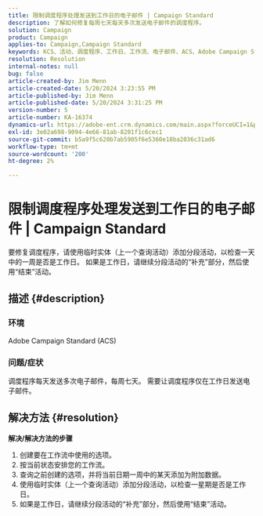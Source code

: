 ```yaml
---
title: 限制调度程序处理发送到工作日的电子邮件 | Campaign Standard
description: 了解如何修复每周七天每天多次发送电子邮件的调度程序。
solution: Campaign
product: Campaign
applies-to: Campaign,Campaign Standard
keywords: KCS、活动、调度程序、工作日、工作流、电子邮件、ACS、Adobe Campaign Standard、故障排除
resolution: Resolution
internal-notes: null
bug: false
article-created-by: Jim Menn
article-created-date: 5/20/2024 3:23:55 PM
article-published-by: Jim Menn
article-published-date: 5/20/2024 3:31:25 PM
version-number: 5
article-number: KA-16374
dynamics-url: https://adobe-ent.crm.dynamics.com/main.aspx?forceUCI=1&pagetype=entityrecord&etn=knowledgearticle&id=508fa9f5-bc16-ef11-9f8a-6045bd006268
exl-id: 3e02a698-9094-4e66-81ab-8201f1c6cec1
source-git-commit: b5a9f5c620b7ab5905f6e5360e18ba2036c31ad6
workflow-type: tm+mt
source-wordcount: '200'
ht-degree: 2%

---
```


# 限制调度程序处理发送到工作日的电子邮件 | Campaign Standard


要修复调度程序，请使用临时实体（上一个查询活动）添加分段活动，以检查一天中的一周是否是工作日。 如果是工作日，请继续分段活动的“补充”部分，然后使用“结束”活动。

## 描述 {#description}


### <b>环境</b>

Adobe Campaign Standard (ACS)



### <b>问题/症状</b>

调度程序每天发送多次电子邮件，每周七天。 需要让调度程序仅在工作日发送电子邮件。


## 解决方法 {#resolution}

<b>解决/解决方法的步骤</b>
1. 创建要在工作流中使用的选项。
2. 按当前状态安排您的工作流。
3. 查询之前创建的选项，并将当前日期一周中的某天添加为附加数据。
4. 使用临时实体（上一个查询活动）添加分段活动，以检查一星期是否是工作日。
5. 如果是工作日，请继续分段活动的“补充”部分，然后使用“结束”活动。
